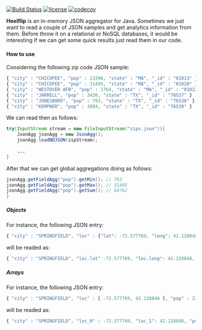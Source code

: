 [![Build Status](https://travis-ci.org/greatjapa/heelflip.svg?branch=master)](https://travis-ci.org/greatjapa/heelflip)
[![license](https://img.shields.io/github/license/mashape/apistatus.svg?maxAge=2592000)](https://github.com/greatjapa/heelflip/blob/master/LICENCE)
[![codecov](https://codecov.io/gh/greatjapa/heelflip/branch/master/graph/badge.svg)](https://codecov.io/gh/greatjapa/heelflip)

**Heelflip** is an in-memory JSON aggregator for Java. Sometimes we just want to read a couple of JSON samples and get analytics information from them. Before throw it on a relational or NoSQL databases, it would be interesting if we can get some quick results just read them in our code.
 
#### How to use
Considering the following zip code JSON sample:
```javascript
{ "city" : "CHICOPEE", "pop" : 23396, "state" : "MA", "_id" : "01013" }
{ "city" : "CHICOPEE", "pop" : 31495, "state" : "MA", "_id" : "01020" }
{ "city" : "WESTOVER AFB", "pop" : 1764, "state" : "MA", "_id" : "01022" }
{ "city" : "JARRELL", "pop" : 3430, "state" : "TX", "_id" : "76537" }
{ "city" : "JONESBORO", "pop" : 793, "state" : "TX", "_id" : "76538" }
{ "city" : "KEMPNER", "pop" : 3884, "state" : "TX", "_id" : "76539" }
```
We can read then as follows:
```java
try(InputStream stream = new FileInputStream("zips.json")){
    JsonAgg jsonAgg = new JsonAgg();
    jsonAgg.loadNDJSON(zipStream);
    
    ...
}
```
After that we can get global aggregations doing as follows:
```java
jsonAgg.getFieldAgg("pop").getMin(); // 793
jsonAgg.getFieldAgg("pop").getMax(); // 31495
jsonAgg.getFieldAgg("pop").getSum(); // 64762
}
```
<under construction>

##### Objects
For instance, the following JSON entry:
```javascript
{ "city" : "SPRINGFIELD", "loc" : {"lat": -72.577769, "long": 42.128848}, "pop" : 22115}
```
will be readed as:
```javascript
{ "city" : "SPRINGFIELD", "loc.lat" -72.577769, "loc.long": 42.128848, "pop" : 22115}
```

##### Arrays
For instance, the following JSON entry:
```javascript
{ "city" : "SPRINGFIELD", "loc" : [ -72.577769, 42.128848 ], "pop" : 22115}
```
will be readed as:
```javascript
{ "city" : "SPRINGFIELD", "loc_0" : -72.577769, "loc_1": 42.128848, "pop" : 22115}
```
